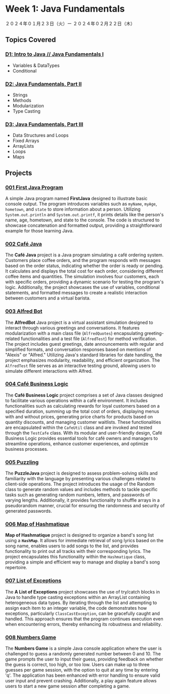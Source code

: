 # Week 1: Java Fundamentals

２０２４年０１月２３日（火）ー ２０２４年０２月２２日（木）

## Topics Covered

### [D1: Intro to Java // Java Fundamentals I](Lecture-Code/D1-Intro-to-Java-Fundamentals-I/)
- Variables & DataTypes
- Conditional

### [D2: Java Fundamentals, Part II](Lecture-Code/D2-Java-Fundamentals-II/)
- Strings
- Methods
- Modularization
- Type Casting

### [D3: Java Fundamentals, Part III](Lecture-Code/D3-Java_Fundamentals-III/)
- Data Structures and Loops
- Fixed Arrays
- ArrayLists
- Loops
- Maps

## Projects

### [001 First Java Program](001-First_Java/)
A simple Java program named **FirstJava** designed to illustrate basic console output. The program introduces variables such as `myName`, `myAge`, `hometown`, and `state` to store information about a person. Utilizing `System.out.println` and `System.out.printf`, it prints details like the person's name, age, hometown, and state to the console. The code is structured to showcase concatenation and formatted output, providing a straightforward example for those learning Java.

### [002 Café Java](002-Cafe_Java/)
The **Café Java** project is a Java program simulating a café ordering system. Customers place coffee orders, and the program responds with messages based on the order status, indicating whether the order is ready or pending. It calculates and displays the total cost for each order, considering different coffee items and quantities. The simulation involves four customers, each with specific orders, providing a dynamic scenario for testing the program's logic. Additionally, the project showcases the use of variables, conditional statements, and formatted messages to create a realistic interaction between customers and a virtual barista.

### [003 Alfred Bot](003-Alfred_Bot/)
The **AlfredBot** Java project is a virtual assistant simulation designed to interact through various greetings and conversations. It features modularization with a main class file (`AlfredQuotes`) encapsulating greeting-related functionalities and a test file (`AlfredTest`) for method verification. The project includes guest greetings, date announcements with regular and simplified formats, and conversation responses based on mentions of "Alexis" or "Alfred." Utilizing Java's standard libraries for date handling, the project emphasizes modularity, readability, and efficient organization. The `AlfredTest` file serves as an interactive testing ground, allowing users to simulate different interactions with Alfred.


### [004 Café Business Logic](004-Cafe_Business_Logic/)
The **Café Business Logic** project comprises a set of Java classes designed to facilitate various operations within a café environment. It includes functionalities such as calculating rewards for loyal customers based on a specified duration, summing up the total cost of orders, displaying menus with and without prices, generating price charts for products based on quantity discounts, and managing customer waitlists. These functionalities are encapsulated within the `CafeUtil` class and are invoked and tested through the `TestCafe` class. With its modular and user-friendly design, Café Business Logic provides essential tools for café owners and managers to streamline operations, enhance customer experiences, and optimize business processes.


### [005 Puzzling](005-Puzzling/)
The **PuzzleJava** project is designed to assess problem-solving skills and familiarity with the language by presenting various challenges related to client-side operations. The project introduces the usage of the Random class to generate random values and includes methods to tackle specific tasks such as generating random numbers, letters, and passwords of varying lengths. Additionally, it provides functionality to shuffle arrays in a pseudorandom manner, crucial for ensuring the randomness and security of generated passwords.

### [006 Map of Hashmatique](006-Map_of_Hashmatique/)
**Map of Hashmatique** project is designed to organize a band's song list using a **`HashMap`**. It allows for immediate retrieval of song lyrics based on the song name, enables users to add songs to the list, and provides functionality to print out all tracks with their corresponding lyrics. The project encapsulates this functionality within the `Hashmatique` class, providing a simple and efficient way to manage and display a band's song repertoire.

### [007 List of Exceptions](007-List_of_Exceptions/)
The **A List of Exceptions** project showcases the use of try/catch blocks in Java to handle type casting exceptions within an ArrayList containing heterogeneous data types. By iterating through the list and attempting to assign each item to an integer variable, the code demonstrates how exceptions, particularly `ClassCastException`, can be gracefully caught and handled. This approach ensures that the program continues execution even when encountering errors, thereby enhancing its robustness and reliability.
<!-- Through effective error management and debugging assistance provided by the try-catch blocks, the project exemplifies a professional and resilient approach to handling exceptions in Java programming. -->

### [008 Numbers Game](008-Numbers_Game/)
The **Numbers Game** is a simple Java console application where the user is challenged to guess a randomly generated number between 0 and 10. The game prompts the user to input their guess, providing feedback on whether the guess is correct, too high, or too low. Users can make up to three guesses per game session, with the option to quit at any time by entering 'q'. The application has been enhanced with error handling to ensure valid user input and prevent crashing. Additionally, a play again feature allows users to start a new game session after completing a game.
